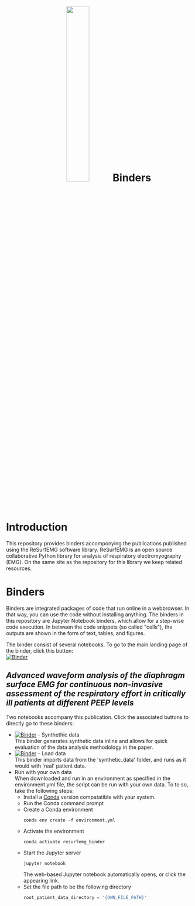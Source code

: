 <h1 align="center">
    <img style="width: 35%; height: 35%" src="https://github.com/resurfemg/resurfemg/blob/main/Logo_rond_tekst.svg"> Binders
</h1>

# Introduction
This repository provides binders accomponying the publications published using the ReSurfEMG software library. ReSurfEMG is an open source collaborative Python library for analysis of respiratory electromyography (EMG). On the same site as the repository for this library we keep related resources.

# Binders
Binders are integrated packages of code that run online in a webbrowser. In that way, you can use the code without installing anything. The binders in this repository are Jupyter Notebook binders, which allow for a step-wise code execution. In between the code snippets (so called "cells"), the outputs are shown in the form of text, tables, and figures.

The binder consist of several notebooks. To go to the main landing page of the binder, click this button:  
[![Binder](https://mybinder.org/badge_logo.svg)](https://mybinder.org/v2/gh/ReSurfEMG/binders/main)

## *Advanced waveform analysis of the diaphragm surface EMG for continuous non-invasive assessment of the respiratory effort in critically ill patients at different PEEP levels*
Two notebooks accompany this publication. Click the associated buttons to directly go to these binders:
- [![Binder](https://mybinder.org/badge_logo.svg)](https://mybinder.org/v2/gh/ReSurfEMG/binders/blob/main/neuromuscular_coupling_quality_assessment_for_pub_synthetic_data.ipynb/ReSurfEMG/binders/tree/main?labpath=neuromuscular_coupling_quality_assessment_for_pub_synthetic_data.ipynb) - Synthethic data  
    This binder generates synthetic data inline and allows for quick evaluation of the data analysis methodology in the paper.
- [![Binder](https://mybinder.org/badge_logo.svg)](https://mybinder.org/v2/gh/ReSurfEMG/binders/blob/main/neuromuscular_coupling_quality_assessment_for_pub.ipynb/ReSurfEMG/binders/tree/main?labpath=neuromuscular_coupling_quality_assessment_for_pub_synthetic_data.ipynb) - Load data  
    This binder imports data from the 'synthetic_data' folder, and runs as it would with 'real' patient data. 
-   Run with your own data  
    When downloaded and run in an environment as specified in the environment.yml file, the script can be run with your own data.  To to so, take the following steps:
    - Install a [Conda](https://docs.conda.io/projects/miniconda/en/latest/) version compatatible with your system.
    - Run the Conda command prompt
    - Create a Conda environment
        ```conda
        conda env create -f environment.yml
        ```
    - Activate the environment
        ```conda
        conda activate resurfemg_binder
        ```
    - Start the Jupyter server
        ```conda
        jupyter notebook
        ```
        The web-based Jupyter notebook automatically opens, or click the appearing link.
    -   Set the file path to be the following directory
        ```python
        root_patient_data_directory = '{OWN_FILE_PATH}'
        ```
    
